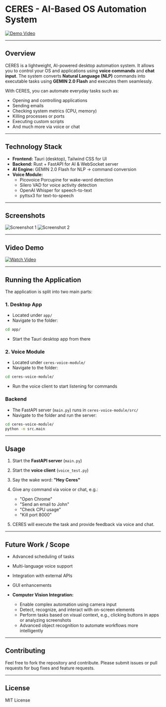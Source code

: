 
# CERES - AI-Based OS Automation System

[![Demo Video](path_to_video_thumbnail)](path_to_video_link)

---

## **Overview**

CERES is a lightweight, AI-powered desktop automation system. It allows you to control your OS and applications using **voice commands** and **chat input**. The system converts **Natural Language (NLP)** commands into executable tasks using **GEMIN 2.0 Flash** and executes them seamlessly.

With CERES, you can automate everyday tasks such as:

- Opening and controlling applications  
- Sending emails  
- Checking system metrics (CPU, memory)  
- Killing processes or ports  
- Executing custom scripts  
- And much more via voice or chat  

---

## **Technology Stack**

- **Frontend:** Tauri (desktop), Tailwind CSS for UI  
- **Backend:** Rust + FastAPI for AI & WebSocket server  
- **AI Engine:** GEMIN 2.0 Flash for NLP → command conversion  
- **Voice Module:**  
  - Picovoice Porcupine for wake-word detection  
  - Silero VAD for voice activity detection  
  - OpenAI Whisper for speech-to-text  
  - pyttsx3 for text-to-speech  

---

## **Screenshots**

<!-- Add screenshots of the app here -->
![Screenshot 1](path_to_screenshot_1)
![Screenshot 2](path_to_screenshot_2)

---

## **Video Demo**

[![Watch Video](path_to_video_thumbnail)](path_to_video_link)

---

## **Running the Application**

The application is split into two main parts:

### **1. Desktop App**
- Located under `app/`  
- Navigate to the folder:  
```bash
cd app/
````

* Start the Tauri desktop app from there

### **2. Voice Module**

* Located under `ceres-voice-module/`
* Navigate to the folder:

```bash
cd ceres-voice-module/
```

* Run the voice client to start listening for commands

### **Backend**

* The FastAPI server (`main.py`) runs in `ceres-voice-module/src/`
* Navigate to the folder and run the server:

```bash
cd ceres-voice-module/
python -m src.main
```

---

## **Usage**

1. Start the **FastAPI server** (`main.py`)
2. Start the **voice client** (`voice_test.py`)
3. Say the wake word: **"Hey Ceres"**
4. Give any command via voice or chat, e.g.:

   * "Open Chrome"
   * "Send an email to John"
   * "Check CPU usage"
   * "Kill port 8000"
5. CERES will execute the task and provide feedback via voice and chat.

---

## **Future Work / Scope**

* Advanced scheduling of tasks
* Multi-language voice support
* Integration with external APIs
* GUI enhancements
* **Computer Vision Integration:**

  * Enable complex automation using camera input
  * Detect, recognize, and interact with on-screen elements
  * Perform tasks based on visual context, e.g., clicking buttons in apps or analyzing screenshots
  * Advanced object recognition to automate workflows more intelligently

---

## **Contributing**

Feel free to fork the repository and contribute. Please submit issues or pull requests for bug fixes and feature requests.

---

## **License**

MIT License


